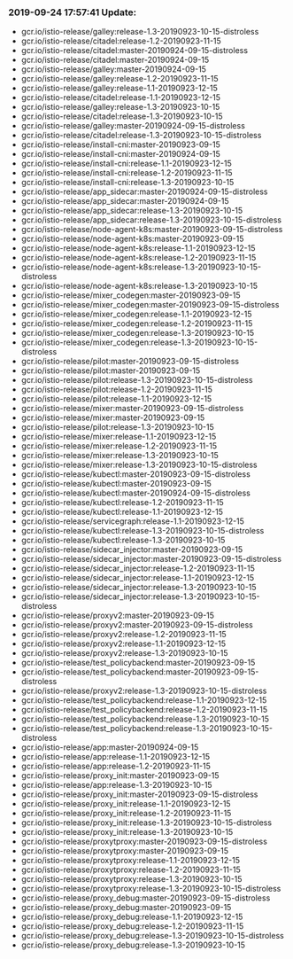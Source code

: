 ### 2019-09-24 17:57:41 Update:

- gcr.io/istio-release/galley:release-1.3-20190923-10-15-distroless
- gcr.io/istio-release/citadel:release-1.2-20190923-11-15
- gcr.io/istio-release/citadel:master-20190924-09-15-distroless
- gcr.io/istio-release/citadel:master-20190924-09-15
- gcr.io/istio-release/galley:master-20190924-09-15
- gcr.io/istio-release/galley:release-1.2-20190923-11-15
- gcr.io/istio-release/galley:release-1.1-20190923-12-15
- gcr.io/istio-release/citadel:release-1.1-20190923-12-15
- gcr.io/istio-release/galley:release-1.3-20190923-10-15
- gcr.io/istio-release/citadel:release-1.3-20190923-10-15
- gcr.io/istio-release/galley:master-20190924-09-15-distroless
- gcr.io/istio-release/citadel:release-1.3-20190923-10-15-distroless
- gcr.io/istio-release/install-cni:master-20190923-09-15
- gcr.io/istio-release/install-cni:master-20190924-09-15
- gcr.io/istio-release/install-cni:release-1.1-20190923-12-15
- gcr.io/istio-release/install-cni:release-1.2-20190923-11-15
- gcr.io/istio-release/install-cni:release-1.3-20190923-10-15
- gcr.io/istio-release/app_sidecar:master-20190924-09-15-distroless
- gcr.io/istio-release/app_sidecar:master-20190924-09-15
- gcr.io/istio-release/app_sidecar:release-1.3-20190923-10-15
- gcr.io/istio-release/app_sidecar:release-1.3-20190923-10-15-distroless
- gcr.io/istio-release/node-agent-k8s:master-20190923-09-15-distroless
- gcr.io/istio-release/node-agent-k8s:master-20190923-09-15
- gcr.io/istio-release/node-agent-k8s:release-1.1-20190923-12-15
- gcr.io/istio-release/node-agent-k8s:release-1.2-20190923-11-15
- gcr.io/istio-release/node-agent-k8s:release-1.3-20190923-10-15-distroless
- gcr.io/istio-release/node-agent-k8s:release-1.3-20190923-10-15
- gcr.io/istio-release/mixer_codegen:master-20190923-09-15
- gcr.io/istio-release/mixer_codegen:master-20190923-09-15-distroless
- gcr.io/istio-release/mixer_codegen:release-1.1-20190923-12-15
- gcr.io/istio-release/mixer_codegen:release-1.2-20190923-11-15
- gcr.io/istio-release/mixer_codegen:release-1.3-20190923-10-15
- gcr.io/istio-release/mixer_codegen:release-1.3-20190923-10-15-distroless
- gcr.io/istio-release/pilot:master-20190923-09-15-distroless
- gcr.io/istio-release/pilot:master-20190923-09-15
- gcr.io/istio-release/pilot:release-1.3-20190923-10-15-distroless
- gcr.io/istio-release/pilot:release-1.2-20190923-11-15
- gcr.io/istio-release/pilot:release-1.1-20190923-12-15
- gcr.io/istio-release/mixer:master-20190923-09-15-distroless
- gcr.io/istio-release/mixer:master-20190923-09-15
- gcr.io/istio-release/pilot:release-1.3-20190923-10-15
- gcr.io/istio-release/mixer:release-1.1-20190923-12-15
- gcr.io/istio-release/mixer:release-1.2-20190923-11-15
- gcr.io/istio-release/mixer:release-1.3-20190923-10-15
- gcr.io/istio-release/mixer:release-1.3-20190923-10-15-distroless
- gcr.io/istio-release/kubectl:master-20190923-09-15-distroless
- gcr.io/istio-release/kubectl:master-20190923-09-15
- gcr.io/istio-release/kubectl:master-20190924-09-15-distroless
- gcr.io/istio-release/kubectl:release-1.2-20190923-11-15
- gcr.io/istio-release/kubectl:release-1.1-20190923-12-15
- gcr.io/istio-release/servicegraph:release-1.1-20190923-12-15
- gcr.io/istio-release/kubectl:release-1.3-20190923-10-15-distroless
- gcr.io/istio-release/kubectl:release-1.3-20190923-10-15
- gcr.io/istio-release/sidecar_injector:master-20190923-09-15
- gcr.io/istio-release/sidecar_injector:master-20190923-09-15-distroless
- gcr.io/istio-release/sidecar_injector:release-1.2-20190923-11-15
- gcr.io/istio-release/sidecar_injector:release-1.1-20190923-12-15
- gcr.io/istio-release/sidecar_injector:release-1.3-20190923-10-15
- gcr.io/istio-release/sidecar_injector:release-1.3-20190923-10-15-distroless
- gcr.io/istio-release/proxyv2:master-20190923-09-15
- gcr.io/istio-release/proxyv2:master-20190923-09-15-distroless
- gcr.io/istio-release/proxyv2:release-1.2-20190923-11-15
- gcr.io/istio-release/proxyv2:release-1.1-20190923-12-15
- gcr.io/istio-release/proxyv2:release-1.3-20190923-10-15
- gcr.io/istio-release/test_policybackend:master-20190923-09-15
- gcr.io/istio-release/test_policybackend:master-20190923-09-15-distroless
- gcr.io/istio-release/proxyv2:release-1.3-20190923-10-15-distroless
- gcr.io/istio-release/test_policybackend:release-1.1-20190923-12-15
- gcr.io/istio-release/test_policybackend:release-1.2-20190923-11-15
- gcr.io/istio-release/test_policybackend:release-1.3-20190923-10-15
- gcr.io/istio-release/test_policybackend:release-1.3-20190923-10-15-distroless
- gcr.io/istio-release/app:master-20190924-09-15
- gcr.io/istio-release/app:release-1.1-20190923-12-15
- gcr.io/istio-release/app:release-1.2-20190923-11-15
- gcr.io/istio-release/proxy_init:master-20190923-09-15
- gcr.io/istio-release/app:release-1.3-20190923-10-15
- gcr.io/istio-release/proxy_init:master-20190923-09-15-distroless
- gcr.io/istio-release/proxy_init:release-1.1-20190923-12-15
- gcr.io/istio-release/proxy_init:release-1.2-20190923-11-15
- gcr.io/istio-release/proxy_init:release-1.3-20190923-10-15-distroless
- gcr.io/istio-release/proxy_init:release-1.3-20190923-10-15
- gcr.io/istio-release/proxytproxy:master-20190923-09-15-distroless
- gcr.io/istio-release/proxytproxy:master-20190923-09-15
- gcr.io/istio-release/proxytproxy:release-1.1-20190923-12-15
- gcr.io/istio-release/proxytproxy:release-1.2-20190923-11-15
- gcr.io/istio-release/proxytproxy:release-1.3-20190923-10-15
- gcr.io/istio-release/proxytproxy:release-1.3-20190923-10-15-distroless
- gcr.io/istio-release/proxy_debug:master-20190923-09-15-distroless
- gcr.io/istio-release/proxy_debug:master-20190923-09-15
- gcr.io/istio-release/proxy_debug:release-1.1-20190923-12-15
- gcr.io/istio-release/proxy_debug:release-1.2-20190923-11-15
- gcr.io/istio-release/proxy_debug:release-1.3-20190923-10-15-distroless
- gcr.io/istio-release/proxy_debug:release-1.3-20190923-10-15
